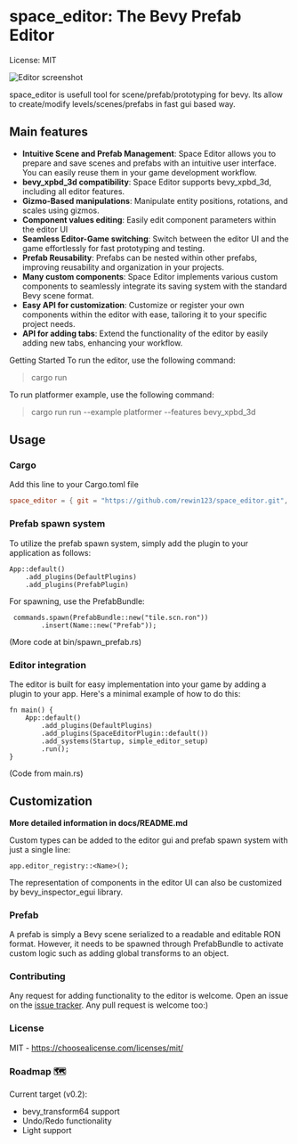 # space_editor: The Bevy Prefab Editor
License: MIT 

![Editor screenshot](https://github.com/rewin123/space_editor/blob/main/docs/imgs/showcase.png)

space_editor is usefull tool for scene/prefab/prototyping for bevy.  Its allow to create/modify levels/scenes/prefabs in fast gui based way.
## Main features

- **Intuitive Scene and Prefab Management**: Space Editor allows you to prepare and save scenes and prefabs with an intuitive user interface. You can easily reuse them in your game development workflow. 
- **bevy_xpbd_3d compatibility**: Space Editor supports bevy_xpbd_3d, including all editor features. 
- **Gizmo-Based manipulations**: Manipulate entity positions, rotations, and scales using gizmos. 
- **Component values editing**: Easily edit component parameters within the editor UI 
- **Seamless Editor-Game switching**: Switch between the editor UI and the game effortlessly for fast prototyping and testing. 
- **Prefab Reusability**: Prefabs can be nested within other prefabs, improving reusability and organization in your projects. 
- **Many custom components**: Space Editor implements various custom components to seamlessly integrate its saving system with the standard Bevy scene format. 
- **Easy API for customization**: Customize or register your own components within the editor with ease, tailoring it to your specific project needs.
- **API for adding tabs**: Extend the functionality of the editor by easily adding new tabs, enhancing your workflow. 

Getting Started
To run the editor, use the following command:
> cargo run

To run platformer example, use the following command:
> cargo run run --example platformer --features bevy_xpbd_3d


## Usage

### Cargo

Add this line to your Cargo.toml file
```toml
space_editor = { git = "https://github.com/rewin123/space_editor.git", branch="v0.1.1" }
```

### Prefab spawn system
To utilize the prefab spawn system, simply add the plugin to your application as follows:
```
App::default()
    .add_plugins(DefaultPlugins)
    .add_plugins(PrefabPlugin)
```

For spawning, use the PrefabBundle:
```
 commands.spawn(PrefabBundle::new("tile.scn.ron"))
        .insert(Name::new("Prefab"));
```

(More code at bin/spawn_prefab.rs)


### Editor integration
The editor is built for easy implementation into your game by adding a plugin to your app. Here's a minimal example of how to do this:

```
fn main() {
    App::default()
        .add_plugins(DefaultPlugins)
        .add_plugins(SpaceEditorPlugin::default())
        .add_systems(Startup, simple_editor_setup)
        .run();
}
```

(Code from main.rs)

## Customization

**More detailed information in docs/README.md**

Custom types can be added to the editor gui and prefab spawn system with just a single line:

```
app.editor_registry::<Name>();
```
The representation of components in the editor UI can also be customized by bevy_inspector_egui library.

### Prefab
A prefab is simply a Bevy scene serialized to a readable and editable RON format. However, it needs to be spawned through PrefabBundle to activate custom logic such as adding global transforms to an object.

### Contributing
Any request for adding functionality to the editor is welcome. Open an issue on the [issue tracker](https://github.com/rewin123/space_editor/issues).
Any pull request is welcome too:) 

### License
MIT - https://choosealicense.com/licenses/mit/

### Roadmap 🗺️

Current target (v0.2):
- bevy_transform64 support
- Undo/Redo functionality
- Light support

